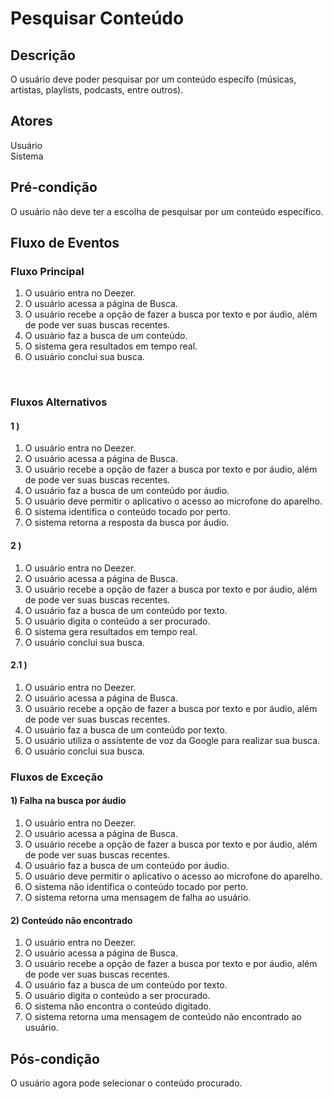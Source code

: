 # Pesquisar Conteúdo
<div class="line"></div>

##  Descrição

O usuário deve poder pesquisar por um conteúdo específo (músicas, artistas, playlists, podcasts, entre outros).

##  Atores

Usuário
<br>
Sistema

##  Pré-condição

O usuário não deve ter a escolha de pesquisar por um conteúdo específico.


##  Fluxo de Eventos

### Fluxo Principal
1. O usuário entra no Deezer.
2. O usuário acessa a página de Busca.
3. O usuário recebe a opção de fazer a busca por texto e por áudio, além de pode ver suas buscas recentes.
4. O usuário faz a busca de um conteúdo.
5. O sistema gera resultados em tempo real.
6. O usuário conclui sua busca.
<br>

### Fluxos Alternativos

#### 1 ) 

1. O usuário entra no Deezer.
2. O usuário acessa a página de Busca.
3. O usuário recebe a opção de fazer a busca por texto e por áudio, além de pode ver suas buscas recentes.
4. O usuário faz a busca de um conteúdo por áudio.
5. O usuário deve permitir o aplicativo o acesso ao microfone do aparelho.
6. O sistema identifica o conteúdo tocado por perto.
7. O sistema retorna a resposta da busca por áudio.

#### 2 )

1. O usuário entra no Deezer.
2. O usuário acessa a página de Busca.
3. O usuário recebe a opção de fazer a busca por texto e por áudio, além de pode ver suas buscas recentes.
4. O usuário faz a busca de um conteúdo por texto.
5. O usuário digita o conteúdo a ser procurado.
6. O sistema gera resultados em tempo real.
7. O usuário conclui sua busca.

#### 2.1 )

1. O usuário entra no Deezer.
2. O usuário acessa a página de Busca.
3. O usuário recebe a opção de fazer a busca por texto e por áudio, além de pode ver suas buscas recentes.
4. O usuário faz a busca de um conteúdo por texto.
5. O usuário utiliza o assistente de voz da Google para realizar sua busca.
6. O usuário conclui sua busca.

### Fluxos de Exceção

#### 1) Falha na busca por áudio

1. O usuário entra no Deezer.
2. O usuário acessa a página de Busca.
3. O usuário recebe a opção de fazer a busca por texto e por áudio, além de pode ver suas buscas recentes.
4. O usuário faz a busca de um conteúdo por áudio.
5. O usuário deve permitir o aplicativo o acesso ao microfone do aparelho.
6. O sistema não identifica o conteúdo tocado por perto.
7. O sistema retorna uma mensagem de falha ao usuário.

#### 2) Conteúdo não encontrado

1. O usuário entra no Deezer.
2. O usuário acessa a página de Busca.
3. O usuário recebe a opção de fazer a busca por texto e por áudio, além de pode ver suas buscas recentes.
4. O usuário faz a busca de um conteúdo por texto.
5. O usuário digita o conteúdo a ser procurado.
6. O sistema não encontra o conteúdo digitado.
7. O sistema retorna uma mensagem de conteúdo não encontrado ao usuário.

## Pós-condição
O usuário agora pode selecionar o conteúdo procurado.



